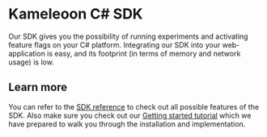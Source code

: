# Kameleoon C# SDK

Our SDK gives you the possibility of running experiments and activating feature flags on your C# platform. Integrating our SDK into your web-application is easy, and its footprint (in terms of memory and network usage) is low.

## Learn more

You can refer to the [SDK reference](https://developers.kameleoon.com/csharp-sdk.html#reference) to check out all possible features of the SDK. Also make sure you check out our [Getting started tutorial](https://developers.kameleoon.com/csharp-sdk.html#getting-started) which we have prepared to walk you through the installation and implementation.
